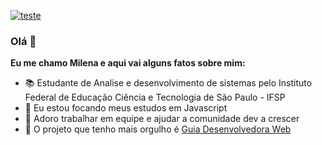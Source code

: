 [![teste](https://user-images.githubusercontent.com/37448340/87267194-5a2c8c80-c49d-11ea-95a5-993860580961.png)](https://www.linkedin.com/in/milena-carecho-24b1ba142/)
### Olá 🖖
**Eu me chamo Milena e aqui vai alguns fatos sobre mim:**
- 📚 Estudante de Analise e desenvolvimento de sistemas pelo Instituto Federal de Educação Ciência e Tecnologia de São Paulo - IFSP
- 🦏 Eu estou focando meus estudos em Javascript
- 🤝 Adoro trabalhar em equipe e ajudar a comunidade dev a crescer
- 🥰 O projeto que tenho mais orgulho é [Guia Desenvolvedora Web](https://github.com/MilenaCarecho/GuiaDesenvolvedoraWeb)

   
  
